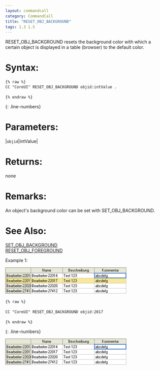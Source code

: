 ```yaml
---
layout: commandcall
category: CommandCall
title: "RESET_OBJ_BACKGROUND"
tags: 1.3 1.5
---
```


RESET_OBJ_BACKGROUND resets the background color with which a certain object is displayed in a table (browser) to the default color.

# Syntax:  

```adoscript
{% raw %}
CC "CoreUI" RESET_OBJ_BACKGROUND objid:intValue .

{% endraw %}
```
{: .line-numbers}


# Parameters:  

|`objid`|intValue|

# Returns:  

none

# Remarks:

An object's background color can be set with SET_OBJ_BACKGROUND.

# See Also:  

[SET_OBJ_BACKGROUND](set_obj_background.html "SET_OBJ_BACKGROUND")  
[RESET_OBJ_FOREGROUND](reset_obj_foreground.html "RESET_OBJ_FOREGROUND")  


Example 1:

![](/images/RESET_OBJ_BACKGROUND1.png)

```adoscript
{% raw %}

CC "CoreUI" RESET_OBJ_BACKGROUND objid:2017

{% endraw %}
```
{: .line-numbers}

![](/images/RESET_OBJ_BACKGROUND2.png)

